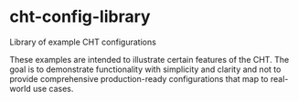 # cht-config-library
Library of example CHT configurations

These examples are intended to illustrate certain features of the CHT. The goal is to demonstrate functionality with simplicity and clarity and not to provide comprehensive production-ready configurations that map to real-world use cases.  

